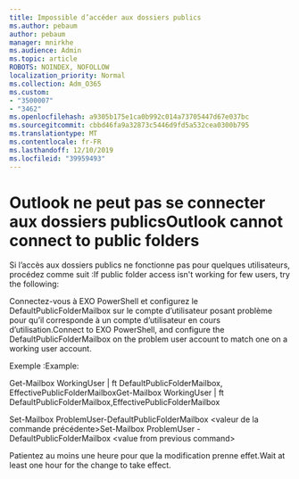 ```yaml
---
title: Impossible d’accéder aux dossiers publics
ms.author: pebaum
author: pebaum
manager: mnirkhe
ms.audience: Admin
ms.topic: article
ROBOTS: NOINDEX, NOFOLLOW
localization_priority: Normal
ms.collection: Adm_O365
ms.custom:
- "3500007"
- "3462"
ms.openlocfilehash: a9305b175e1ca0b992c014a73705447d67e037bc
ms.sourcegitcommit: cbbd46fa9a32873c5446d9fd5a532cea0300b795
ms.translationtype: MT
ms.contentlocale: fr-FR
ms.lasthandoff: 12/10/2019
ms.locfileid: "39959493"
---
```

# <a name="outlook-cannot-connect-to-public-folders"></a><span data-ttu-id="2a053-102">Outlook ne peut pas se connecter aux dossiers publics</span><span class="sxs-lookup"><span data-stu-id="2a053-102">Outlook cannot connect to public folders</span></span>

<span data-ttu-id="2a053-103">Si l’accès aux dossiers publics ne fonctionne pas pour quelques utilisateurs, procédez comme suit :</span><span class="sxs-lookup"><span data-stu-id="2a053-103">If public folder access isn't working for few users, try the following:</span></span>

<span data-ttu-id="2a053-104">Connectez-vous à EXO PowerShell et configurez le DefaultPublicFolderMailbox sur le compte d’utilisateur posant problème pour qu’il corresponde à un compte d’utilisateur en cours d’utilisation.</span><span class="sxs-lookup"><span data-stu-id="2a053-104">Connect to EXO PowerShell, and configure the DefaultPublicFolderMailbox on the problem user account to match one on a working user account.</span></span>

<span data-ttu-id="2a053-105">Exemple :</span><span class="sxs-lookup"><span data-stu-id="2a053-105">Example:</span></span>

<span data-ttu-id="2a053-106">Get-Mailbox WorkingUser | ft DefaultPublicFolderMailbox, EffectivePublicFolderMailbox</span><span class="sxs-lookup"><span data-stu-id="2a053-106">Get-Mailbox WorkingUser | ft DefaultPublicFolderMailbox,EffectivePublicFolderMailbox</span></span>

<span data-ttu-id="2a053-107">Set-Mailbox ProblemUser-DefaultPublicFolderMailbox \<valeur de la commande précédente></span><span class="sxs-lookup"><span data-stu-id="2a053-107">Set-Mailbox ProblemUser -DefaultPublicFolderMailbox \<value from previous command></span></span>

<span data-ttu-id="2a053-108">Patientez au moins une heure pour que la modification prenne effet.</span><span class="sxs-lookup"><span data-stu-id="2a053-108">Wait at least one hour for the change to take effect.</span></span>
